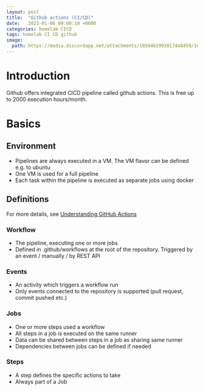 ```yaml
---
layout: post
title:  "Github actions (CI/CD)"
date:   2023-01-06 09:00:10 +0000
categories: homelab CICD
tags: homelab CI CD github
image:
  path: https://media.discordapp.net/attachments/1059461993817448459/1060812446534746122/Fredrik999_snakes_all_over_the_place_scary_4ec4da86-dc83-40f0-bf55-6c76fe7f772a.png
---
```


# Introduction
Github offers integrated CICD pipeline called github actions. This is free up to 2000 execution hours/month.

# Basics
## Environment
* Pipelines are always executed in a VM. The VM flavor can be defined e.g. to ubuntu
* One VM is used for a full pipeline
* Each task within the pipeline is executed as separate jobs using docker

## Definitions
For more details, see [Understanding GitHub Actions](https://docs.github.com/en/actions/learn-github-actions/understanding-github-actions)
### Workflow
* The pipeline, executing one or more jobs
* Defined in .github/workflows at the root of the repository. Triggered by an event / manually / by REST API

### Events
* An activity which triggers a workflow run
* Only events connected to the repository is supported (pull request, commit pushed etc.)

### Jobs
* One or more steps used a workflow
* All steps in a job is executed on the same runner
* Data can be shared between steps in a job as sharing same runner
* Dependencies between jobs can be defined if needed

### Steps
* A step defines the specific actions to take
* Always part of a Job

